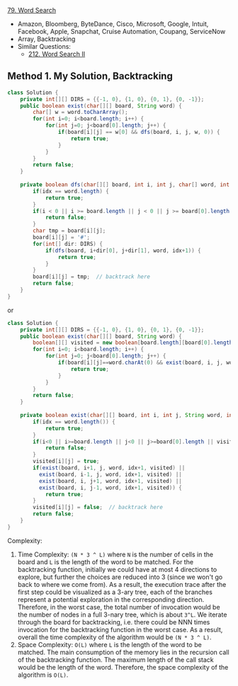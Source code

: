 [79. Word Search](https://leetcode.com/problems/word-search/)

* Amazon, Bloomberg, ByteDance, Cisco, Microsoft, Google, Intuit, Facebook, Apple, Snapchat, Cruise Automation, Coupang, ServiceNow
* Array, Backtracking
* Similar Questions:
    * [212. Word Search II](https://leetcode.com/problems/word-search-ii/)


## Method 1. My Solution, Backtracking
```java
class Solution {
    private int[][] DIRS = {{-1, 0}, {1, 0}, {0, 1}, {0, -1}};
    public boolean exist(char[][] board, String word) {
        char[] w = word.toCharArray();
        for(int i=0; i<board.length; i++) {
            for(int j=0; j<board[0].length; j++) {
                if(board[i][j] == w[0] && dfs(board, i, j, w, 0)) {
                    return true;
                }
            }
        }
        return false;
    }
    
    private boolean dfs(char[][] board, int i, int j, char[] word, int idx) {
        if(idx == word.length) {
            return true;
        }
        if(i < 0 || i >= board.length || j < 0 || j >= board[0].length || word[idx] != board[i][j]) {
            return false;
        }
        char tmp = board[i][j];
        board[i][j] = '#';
        for(int[] dir: DIRS) {
            if(dfs(board, i+dir[0], j+dir[1], word, idx+1)) {
                return true;
            }
        }
        board[i][j] = tmp;  // backtrack here
        return false;
    }
}
```

or 

```java
class Solution {
    private int[][] DIRS = {{-1, 0}, {1, 0}, {0, 1}, {0, -1}};
    public boolean exist(char[][] board, String word) {
        boolean[][] visited = new boolean[board.length][board[0].length];
        for(int i=0; i<board.length; i++) {
            for(int j=0; j<board[0].length; j++) {
                if(board[i][j]==word.charAt(0) && exist(board, i, j, word, 0, visited)) {
                    return true;
                }
            }
        }
        return false;
    }
    
    private boolean exist(char[][] board, int i, int j, String word, int idx, boolean[][] visited) {
        if(idx == word.length()) {
            return true;
        }
        if(i<0 || i>=board.length || j<0 || j>=board[0].length || visited[i][j] || board[i][j]!=word.charAt(idx)) {
            return false;
        }
        visited[i][j] = true;
        if(exist(board, i+1, j, word, idx+1, visited) ||
          exist(board, i-1, j, word, idx+1, visited) ||
          exist(board, i, j+1, word, idx+1, visited) ||
          exist(board, i, j-1, word, idx+1, visited)) {
            return true;
        }
        visited[i][j] = false;  // backtrack here
        return false;
    }
}
```
Complexity:
1. Time Complexity: `(N * 3 ^ L)` where `N` is the number of cells in the board and `L` is the length of the word to be matched.
For the backtracking function, initially we could have at most 4 directions to explore, but further the choices are reduced into 3 
(since we won't go back to where we come from). As a result, the execution trace after the first step could be visualized as a 3-ary tree, 
each of the branches represent a potential exploration in the corresponding direction. 
Therefore, in the worst case, the total number of invocation would be the number of nodes in a full 3-nary tree, which is about `3^L`.
We iterate through the board for backtracking, i.e. there could be NNN times invocation for the backtracking function in the worst case.
As a result, overall the time complexity of the algorithm would be `(N * 3 ^ L)`.
2. Space Complexity: `O(L)` where `L` is the length of the word to be matched.
The main consumption of the memory lies in the recursion call of the backtracking function. 
The maximum length of the call stack would be the length of the word. Therefore, the space complexity of the algorithm is `O(L)`. 